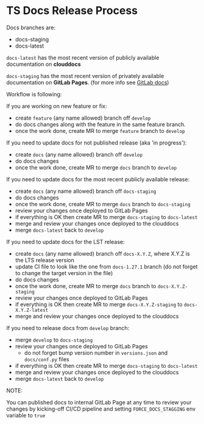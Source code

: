 # TS Docs Release Process

Docs branches are:
- docs-staging
- docs-latest

`docs-latest` has the most recent version of publicly available documentation on **clouddocs**

`docs-staging` has the most recent version of privately available documentation on **GitLab Pages**. (for more info see [GitLab docs](https://docs.gitlab.com/ee/user/project/pages/))

Workflow is following:

If you are working on new feature or fix:
- create `feature` (any name allowed) branch off `develop`
- do docs changes along with the feature in the same feature branch.
- once the work done, create MR to merge `feature` branch to `develop`

If you need to update docs for not published release (aka 'in progress'):
- create `docs` (any name allowed) branch off `develop`
- do docs changes
- once the work done, create MR to merge `docs` branch to `develop`

If you need to update docs for the most recent publicly available release:
- create `docs` (any name allowed) branch off `docs-staging`
- do docs changes
- once the work done, create MR to merge `docs` branch to `docs-staging`
- review your changes once deployed to GitLab Pages
- if everything is OK then create MR to merge `docs-staging` to `docs-latest`
- merge and review your changes once deployed to the clouddocs
- merge `docs-latest` back to `develop`

If you need to update docs for the LST release:
- create `docs` (any name allowed) branch off `docs-X.Y.Z`, where X.Y.Z is the LTS release version
- update CI file to look like the one from `docs-1.27.1` branch (do not forget to change the target version in the file)
- do docs changes
- once the work done, create MR to merge `docs` branch to `docs-X.Y.Z-staging`
- review your changes once deployed to GitLab Pages
- if everything is OK then create MR to merge `docs-X.Y.Z-staging` to `docs-X.Y.Z-latest`
- merge and review your changes once deployed to the clouddocs

If you need to release docs from `develop` branch:
- merge `develop` to `docs-staging`
- review your changes once deployed to GitLab Pages
  - do not forget bump version number in `versions.json` and `docs/conf.py` files
- if everything is OK then create MR to merge `docs-staging` to `docs-latest`
- merge and review your changes once deployed to the clouddocs
- merge `docs-latest` back to `develop`

NOTE:

You can published docs to internal GitLab Page at any time to review your changes by kicking-off CI/CD pipeline and setting `FORCE_DOCS_STAGGING` env variable to `true`

